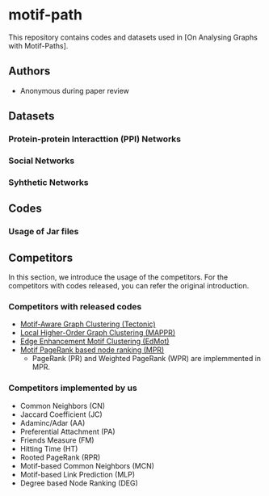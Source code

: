 # motif-path

This repository contains codes and datasets used in [On Analysing Graphs with Motif-Paths].


## Authors 

- Anonymous during paper review

## Datasets

### Protein-protein Interacttion (PPI) Networks
### Social Networks
### Syhthetic Networks
 
## Codes
### Usage of Jar files 

## Competitors
In this section, we introduce the usage of the competitors. For the competitors with codes released, you can refer the original introduction.
### Competitors with released codes
- [Motif-Aware Graph Clustering (Tectonic)](https://github.com/tsourolampis/tectonic) 
- [Local Higher-Order Graph Clustering (MAPPR)](http://snap.stanford.edu/mappr/)
- [Edge Enhancement Motif Clustering (EdMot)](https://github.com/benedekrozemberczki/EdMot) 
- [Motif PageRank based node ranking (MPR)](https://github.com/HKUST-KnowComp/Motifbased-PageRank) 
	- PageRank (PR) and Weighted PageRank (WPR) are implemmented in MPR.

### Competitors implemented by us
- Common Neighbors (CN)
- Jaccard Coefficient (JC)
- Adaminc/Adar (AA)
- Preferential Attachment (PA)
- Friends Measure (FM)
- Hitting Time (HT)
- Rooted PageRank (RPR)
- Motif-based Common Neighbors (MCN)
- Motif-based Link Prediction (MLP)
- Degree based Node Ranking (DEG)

